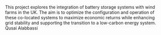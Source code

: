 This project explores the integration of battery storage systems with wind farms in the UK. The aim is to optimize the configuration and operation of these co-located systems to maximize economic returns while enhancing grid stability and supporting the transition to a low-carbon energy system.
Qusai Alabbassi
